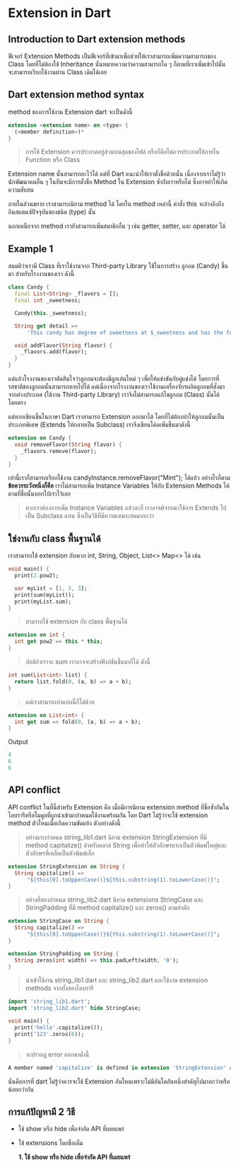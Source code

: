 # Extension in Dart
## Introduction to Dart extension methods
ฟีเจอร์ Extension Methods เป็นฟีเจอร์ที่เข้ามาเพื่อช่วยให้เราสามารถเพิ่มความสามารถของ Class โดยที่ไม่ต้องใช้ Inheritance นั่นหมายความว่าความสามารถใด ๆ ก็ตามที่เราเพิ่มเข้าไปนั้น จะสามารถเรียกใช้งานผ่าน Class เดิมได้เลย

## Dart extension method syntax
method ของการใช้งาน Extension dart จะเป็นดังนี้

```dart
extension <extension name> on <type> {
  (<member definition>)*
}
   ```

> การใช้ Extension ควรประกาศอยู่ส่วนบนสุดของไฟล์ หรือก็คือไม่ควรประกาศใช้ภายใน Function หรือ Class

Extension name นั้นสามารถละไว้ได้ แต่ที่ Dart แนะนำให้เราตั้งชื่อด้วยนั้น เนื่องจากเราไม่รู้ว่านักพัฒนาคนอื่น ๆ ในทีมจะมีการตั้งชื่อ Method ใน Extension ซ้ำกับเราหรือไม่ ซึ่งอาจทำให้เกิดความสับสน

ภายในส่วนขยาย เราสามารถนิยาม method ได้ โดยใน method เหล่านี้ คำสั่ง this จะอ้างอิงถึงอินสแตนซ์ปัจจุบันของชนิด (type) นั้น

นอกเหนือจาก method เรายังสามารถเพิ่มสมาชิกอื่น ๆ เช่น getter, setter, และ operator ได้

## Example 1
สมมติว่าเรามี Class ที่เราใช้งานจาก Third-party Library ใช้ในการสร้าง ลูกอม (Candy) ขึ้นมา สำหรับโรงงานของเรา ดังนี้

```dart
class Candy {
  final List<String> _flavors = [];
  final int _sweetness;

  Candy(this._sweetness);

  String get detail =>
      'This candy has degree of sweetness at $_sweetness and has the following flavor(s): $_flavors';

  void addFlavor(String flavor) {
    _flavors.add(flavor);
  }
}
   ```

แต่แล้วโรงงานของเราตัดสินใจว่าลูกอมจะต้องมีลูกเล่นใหม่ ๆ เพื่อให้แข่งขันกับคู่แข่งได้ โดยการที่รสชาติของลูกอมนั้นสามารถหายไปได้ แต่เนื่องจากโรงงานของเราใช้งานเครื่องจักรผลิตลูกอมที่สั่งมาจากต่างประเทศ (ใช้งาน Third-party Library) เราจึงไม่สามารถแก้ไขลูกอม (Class) นั้นได้โดยตรง

แต่หากเขียนขึ้นในภาษา Dart เราสามารถ Extension ออกมาได้ โดยที่ไม่ต้องทำให้ลูกอมนั้นเป็นประเภทพิเศษ​ (Extends ให้กลายเป็น Subclass) เราจึงเขียนโค้ดเพิ่มขึ้นมาดังนี้

```dart
extension on Candy {
  void removeFlavor(String flavor) {
    _flavors.remove(flavor);
  }
}
   ```

เท่านี้เราก็สามารถเรียกใช้งาน candyInstance.removeFlavor("Mint"); ได้แล้ว อย่างไรก็ตาม **ข้อควรระวังหนึ่งก็คือ** เราไม่สามารถเพิ่ม Instance Variables ให้กับ Extension Methods ได้ตามที่ชื่อนั้นบอกใบ้เราไว้เลย
> หากเราต้องการเพิ่ม Instance Variables แล้วละก็ เราอาจพิจารณาใช้การ Extends ไปเป็น Subclass แทน ซึ่งเป็นวิธีที่มีความเหมาะสมมากกว่า

## ใช่งานกับ class พื้นฐานได้

เราสามารถใช้ extension กับพวก int, String, Object, List<> Map<> ได้ เช่น
```dart
void main() {
  print(2.pow2);

  var myList = [1, 2, 3];
  print(sum(myList));
  print(myList.sum);
}
```
> สามารถใช้ extension กับ class พื้นฐานได้
```dart
extension on int {
  int get pow2 => this * this;
}
```
> ปกติถ้าเราจะ sum เราอาจจะสร้างฟังก์ชันขึ้นมาก็ได้ ดังนี้
```dart
int sum(List<int> list) {
  return list.fold(0, (a, b) => a + b);
}
```
> แต่เราสามารถทำแบบนี้ก็ได้ด้วย
```dart
extension on List<int> {
  int get sum => fold(0, (a, b) => a + b);
}
   ```
Output

```dart
4
6
6
   ```

## API conflict

API conflict ในที้นี้สำหรับ Extension คือ เมื่อมีการนิยาม extension method ที่ชื่อซ้ำกันในไลบรารีหรือโมดูลที่ถูกนำเข้ามากำหนดใช้งานพร้อมกัน โดย Dart ไม่รู้ว่าจะใช้ extension method ตัวไหนเมื่อเกิดความขัดแย้ง ตัวอย่างดังนี้
> อย่างแรกกำหนด string_lib1.dart นิยาม extension StringExtension ที่มี method capitalize() สำหรับคลาส String เพื่อทำให้ตัวอักษรแรกเป็นตัวพิมพ์ใหญ่และตัวอักษรที่เหลือเป็นตัวพิมพ์เล็ก

```dart
extension StringExtension on String {
  String capitalize() =>
      "${this[0].toUpperCase()}${this.substring(1).toLowerCase()}";
}
   ```
> อย่างที่สองกำหนด string_lib2.dart นิยาม extensions StringCase และ StringPadding ที่มี method capitalize() และ zeros() ตามลำดับ
```dart
extension StringCase on String {
  String capitalize() =>
      "${this[0].toUpperCase()}${this.substring(1).toLowerCase()}";
}

extension StringPadding on String {
  String zeros(int width) => this.padLeft(width, '0');
}
   ```
> นำเข้าใช้งาน string_lib1.dart และ string_lib2.dart และใช้งาน extension methods จากทั้งสองไลบรารี
```dart
import 'string_lib1.dart';
import 'string_lib2.dart' hide StringCase;

void main() {
  print('hello'.capitalize());
  print('123'.zeros(6));
}
   ```
> จะปรากฎ error ออกมาดังนี้
```dart
A member named 'capitalize' is defined in extension 'StringExtension' and extension 'StringCase', and none are more specific.
   ```
นั่นคือการที่ dart ไม่รู้ว่าควรจะใช้ Extension อันไหนเพราะไม่มีอันใดอันหนึ่งสำคัญไปมากกว่าหรือน้อยกว่ากัน

## การแก้ปัญหามี 2 วิธี

- ใช้ show หรือ hide เพื่อจำกัด API ที่เผยแพร่
- ใช้ extensions โดยชื่อเต็ม

  **1. ใช้ show หรือ hide เพื่อจำกัด API ที่เผยแพร่**
  
 

